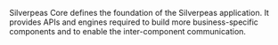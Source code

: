 Silverpeas Core defines the foundation of the Silverpeas application. It provides APIs and engines required to build more business-specific components and to enable the inter-component communication.
